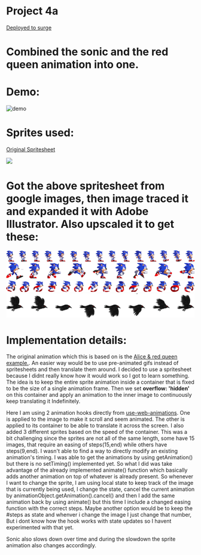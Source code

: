 # Project 4a
[Deployed to surge](http://eru-project4a.surge.sh/)

# Combined the sonic and the red queen animation into one.
# Demo:
![demo](project4_demo.gif)

# Sprites used: 
[Original Spritesheet ](https://www.pngfind.com/mpng/iTxJwo_sonic-3-sprite-png-sonic-3-sprites-png/)

![](https://www.pngfind.com/pngs/m/20-204135_sonic-3-sprite-png-sonic-3-sprites-png.png)  

# Got the above spritesheet from google images, then image traced it and expanded it with Adobe Illustrator. Also upscaled it to get these:

![](src/images/idle.png)
![](src/images/slow.png)
![](src/images/latest.png)
![](src/images/birds1.png)
# Implementation details:

The original animation which this is based on is the [Alice & red queen example.](https://codepen.io/rachelnabors/pen/PNGGaV). An easier way would be to use pre-animated gifs
instead of spritesheets and then translate them around. I decided to use a spritesheet because I didnt really know how it would work so I got to learn something. The idea is to
keep the entire sprite animation inside a container that is fixed to be the size of a single animation frame. Then we set **overflow: 'hidden'** on this container and apply an animation
to the inner image to continuously keep translating it Indefinitely.

Here I am using 2 animation hooks directly from [use-web-animations](https://github.com/wellyshen/use-web-animations). One is applied to the image to make it scroll and seem animated. The
other is applied to its container to be able to translate it across the screen. I also added 3 different sprites based on the speed of the container. This was a bit challenging
since the sprites are not all of the same length, some have 15 images, that require an easing of steps(15,end) while others have steps(9,end). I wasn't able to find a way to
directly modify an existing animation's timing. I was able to get the animations by using getAnimation() but there is no setTiming() implemented yet. So what I did was take advantage
of the already implemented animate() function which basically adds another animation on top of whatever is already present. So whenever I want to change the sprite, I am using local state
to keep track of the image that is currently being used, I change the state, cancel the current animation by animationObject.getAnimation().cancel() and then I add the same animation
back by using animate() but this time I include a changed easing function with the correct steps. Maybe another option would be to keep the #steps as state and whenver i change the image
I just change that number, But i dont know how the hook works with state updates so I havent experimented with that yet.

Sonic also slows down over time and during the slowdown the sprite animation also changes accordingly.
